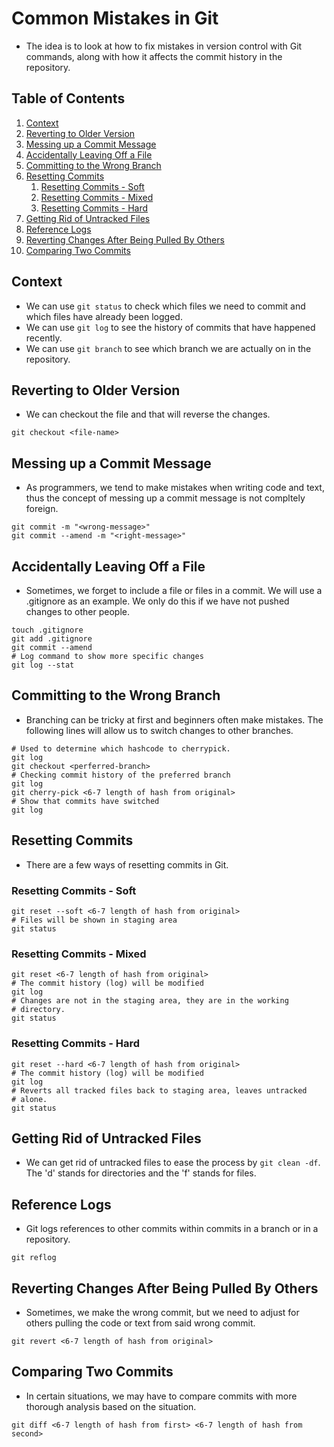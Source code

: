 # Common Mistakes in Git

- The idea is to look at how to fix mistakes in version control with Git commands, along with how it affects the commit history in the repository. 

## Table of Contents

1. [Context](#Context)
2. [Reverting to Older Version](#Reverting-to-a-Older-Version)
3. [Messing up a Commit Message](#Messing-up-a-Commit-Message)
4. [Accidentally Leaving Off a File](#accidentally-Leaving-Off-a-File)
5. [Committing to the Wrong Branch](#committing-to-the-wrong-branch)
6. [Resetting Commits](#resetting-commits)
    1. [Resetting Commits - Soft](#resetting-commits---soft)
    2. [Resetting Commits - Mixed](#resetting-commits---mixed)
    3. [Resetting Commits - Hard](#resetting-commits---hard)
7. [Getting Rid of Untracked Files](#getting-rid-of-untracked-files)
8. [Reference Logs](#reference-logs)
9. [Reverting Changes After Being Pulled By Others](#reverting-changes-after-being-pulled-by-others)
10. [Comparing Two Commits](#comparing-two-commits)

## Context

- We can use ```git status``` to check which files we need to commit and which files have already been logged. 
- We can use ```git log``` to see the history of commits that have happened recently. 
- We can use ```git branch``` to see which branch we are actually on in the repository. 

## Reverting to Older Version

- We can checkout the file and that will reverse the changes. 
```shell
git checkout <file-name>
```
## Messing up a Commit Message

- As programmers, we tend to make mistakes when writing code and text, thus the concept of messing up a commit message is not compltely foreign.
```shell
git commit -m "<wrong-message>"
git commit --amend -m "<right-message>"
```

## Accidentally Leaving Off a File

- Sometimes, we forget to include a file or files in a commit. We will use a .gitignore as an example. We only do this if we have not pushed changes to other people. 
```shell
touch .gitignore
git add .gitignore
git commit --amend
# Log command to show more specific changes
git log --stat
```

## Committing to the Wrong Branch

- Branching can be tricky at first and beginners often make mistakes. The following lines will allow us to switch changes to other branches.
```shell
# Used to determine which hashcode to cherrypick. 
git log
git checkout <perferred-branch>
# Checking commit history of the preferred branch
git log
git cherry-pick <6-7 length of hash from original>
# Show that commits have switched
git log
```

## Resetting Commits

- There are a few ways of resetting commits in Git. 

### Resetting Commits - Soft
```shell
git reset --soft <6-7 length of hash from original>
# Files will be shown in staging area
git status
```

### Resetting Commits - Mixed

```shell
git reset <6-7 length of hash from original>
# The commit history (log) will be modified
git log
# Changes are not in the staging area, they are in the working
# directory. 
git status
```

### Resetting Commits - Hard

```shell
git reset --hard <6-7 length of hash from original>
# The commit history (log) will be modified
git log
# Reverts all tracked files back to staging area, leaves untracked
# alone.
git status 
```

## Getting Rid of Untracked Files

- We can get rid of untracked files to ease the process by ```git clean -df```. The 'd' stands for directories and the 'f' stands for files. 

## Reference Logs

- Git logs references to other commits within commits in a branch or in a repository. 
```shell
git reflog
```

## Reverting Changes After Being Pulled By Others

- Sometimes, we make the wrong commit, but we need to adjust for others pulling the code or text from said wrong commit. 

```shell
git revert <6-7 length of hash from original>
```

## Comparing Two Commits

- In certain situations, we may have to compare commits with more thorough analysis based on the situation. 

```shell
git diff <6-7 length of hash from first> <6-7 length of hash from second>
```
